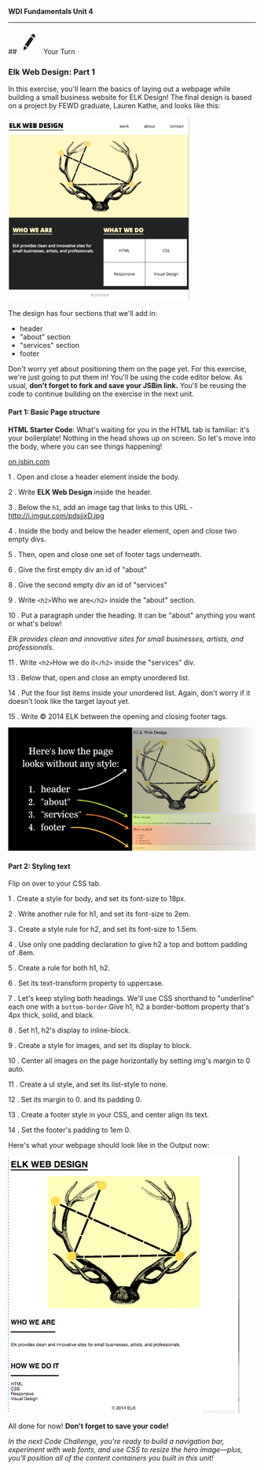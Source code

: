 **WDI Fundamentals Unit 4**

---

##![Your Turn](../assets/exercise.png) Your Turn

### Elk Web Design: Part 1

In this exercise, you'll learn the basics of laying out a webpage while building a small business website for ELK Design! The final design is based on a project by FEWD graduate, Lauren Kathe, and looks like this:

![](../assets/elkwebdesign/elkwebdesign.png)

The design has four sections that we'll add in:

* header
* "about" section
* "services" section
* footer

Don't worry yet about positioning them on the page yet. For this exercise, we're just going to put them in! You'll be using the code editor below. As usual, **don't forget to fork and save your JSBin link.** You'll be reusing the code to continue building on the exercise in the next unit.

#### Part 1: Basic Page structure

**HTML Starter Code**: What's waiting for you in the HTML tab is familiar: it's your boilerplate! Nothing in the head shows up on screen. So let's move into the body, where you can see things happening!

<a class="jsbin-embed" href="http://jsbin.com/nideji/embed?html&height=600px"> on jsbin.com</a><script src="http://static.jsbin.com/js/embed.min.js?3.35.12"></script>

1 . Open and close a header element inside the body.

2 . Write **ELK Web Design** inside the header.

3 . Below the `h1`, add an image tag that links to this URL - http://i.imgur.com/pdsjjxD.jpg

4 . Inside the body and below the header element, open and close two empty divs.

5 . Then, open and close one set of footer tags underneath.

6 . Give the first empty div an id of "about"

8 . Give the second empty div an id of "services"

9 . Write `<h2>`Who we are`</h2>` inside the "about" section.

10 . Put a paragraph under the heading. It can be "about" anything you want or what's below!

*Elk provides clean and innovative sites for small businesses, artists, and professionals.*

11 . Write `<h2>`How we do it`</h2>` inside the "services" div.

13 . Below that, open and close an empty unordered list.

14 . Put the four list items inside your unordered list. Again, don't worry if it doesn't look like the target layout yet.

15 . Write &copy; 2014 ELK between the opening and closing footer tags.

![](../assets/elkwebdesign/elkheader.png)

#### Part 2: Styling text

Flip on over to your CSS tab.

1 . Create a style for body, and set its font-size to 18px.

2 . Write another rule for h1, and set its font-size to 2em.

3 . Create a style rule for h2, and set its font-size to 1.5em.

4 . Use only one padding declaration to give h2 a top and bottom padding of .8em.

5 . Create a rule for both h1, h2.

6 . Set its text-transform property to uppercase.

7 . Let's keep styling both headings. We'll use CSS shorthand to "underline" each one with a `bottom-border`.Give h1, h2 a border-bottom property that's 4px thick, solid, and black.

8 . Set h1, h2's display to inline-block.

9 . Create a style for images, and set its display to block.

10 . Center all images on the page horizontally by setting img's margin to 0 auto.

11 . Create a ul style, and set its list-style to none.

12 . Set its margin to 0. and its padding 0.

13 . Create a footer style in your CSS, and center align its text.

14 . Set the footer's padding to 1em 0.

Here's what your webpage should look like in the Output now:

![](/assets/elkwebdesign/elkchapter5.png)

All done for now! **Don't forget to save your code!**

*In the next Code Challenge, you're ready to build a navigation bar, experiment with web fonts, and use CSS to resize the hero image—plus, you'll position all of the content containers you built in this unit!*
